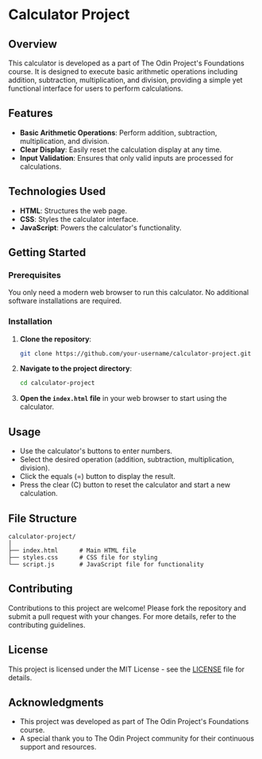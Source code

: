 # Calculator Project

## Overview

This calculator is developed as a part of The Odin Project's Foundations course. It is designed to execute basic arithmetic operations including addition, subtraction, multiplication, and division, providing a simple yet functional interface for users to perform calculations.

## Features

- **Basic Arithmetic Operations**: Perform addition, subtraction, multiplication, and division.
- **Clear Display**: Easily reset the calculation display at any time.
- **Input Validation**: Ensures that only valid inputs are processed for calculations.

## Technologies Used

- **HTML**: Structures the web page.
- **CSS**: Styles the calculator interface.
- **JavaScript**: Powers the calculator's functionality.

## Getting Started

### Prerequisites

You only need a modern web browser to run this calculator. No additional software installations are required.

### Installation

1. **Clone the repository**:
   ```bash
   git clone https://github.com/your-username/calculator-project.git
   ```
2. **Navigate to the project directory**:
   ```bash
   cd calculator-project
   ```
3. **Open the `index.html` file** in your web browser to start using the calculator.

## Usage

- Use the calculator's buttons to enter numbers.
- Select the desired operation (addition, subtraction, multiplication, division).
- Click the equals (=) button to display the result.
- Press the clear (C) button to reset the calculator and start a new calculation.

## File Structure

```
calculator-project/
│
├── index.html      # Main HTML file
├── styles.css      # CSS file for styling
└── script.js       # JavaScript file for functionality
```

## Contributing

Contributions to this project are welcome! Please fork the repository and submit a pull request with your changes. For more details, refer to the contributing guidelines.

## License

This project is licensed under the MIT License - see the [LICENSE](LICENSE) file for details.

## Acknowledgments

- This project was developed as part of The Odin Project's Foundations course.
- A special thank you to The Odin Project community for their continuous support and resources.